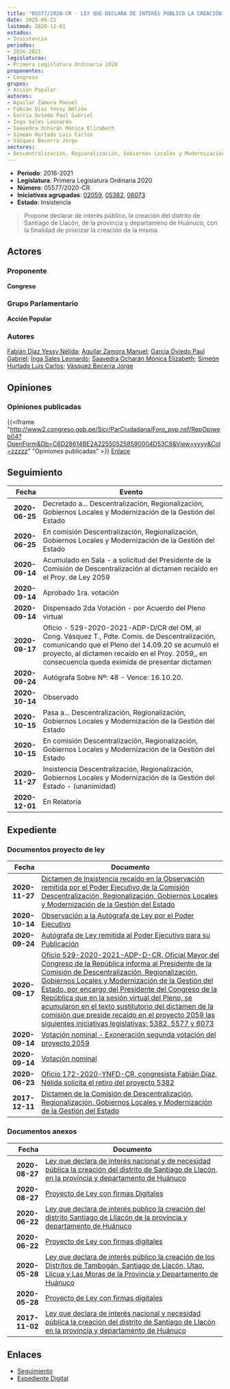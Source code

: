 ```yaml
---
title: "05577/2020-CR - LEY QUE DECLARA DE INTERÉS PÚBLICO LA CREACIÓN DEL DISTRITO DE SANTIAGO DE LLACÓN DE LA PROVINCIA Y DEPARTAMENTO DE HUÁNUCO"
date: 2020-06-22
lastmod: 2020-12-01
estados:
- Insistencia
periodos:
- 2016-2021
legislaturas:
- Primera Legislatura Ordinaria 2020
proponentes:
- Congreso
grupos:
- Acción Popular
autores:
- Aguilar Zamora Manuel
- Fabián Díaz Yessy Nélida
- García Oviedo Paul Gabriel
- Inga Sales Leonardo
- Saavedra Ocharán Mónica Elizabeth
- Simeón Hurtado Luis Carlos
- Vásquez Becerra Jorge
sectores:
- Descentralización, Regionalización, Gobiernos Locales y Modernización de la Gestión del Estado
---
```

- **Periodo**: 2016-2021
- **Legislatura**: Primera Legislatura Ordinaria 2020
- **Número**: 05577/2020-CR
- **Iniciativas agrupadas**: [02059](../../02000/02059), [05382](../../05300/05382), [06073](../../06000/06073)
- **Estado**: Insistencia

> Propone declarar de interés público, la creación del distrito de Santiago de Llacón, de la provincia y departameno de Huánuco, con la finalidad de priorizar la creación de la misma.


## Actores

### Proponente

**Congreso**

### Grupo Parlamentario

**Acción Popular**

### Autores

[Fabián Díaz Yessy Nélida](mailto:mailto:yfabian@congreso.gob.pe); [Aguilar Zamora Manuel](mailto:mailto:maguilarz@congreso.gob.pe); [García Oviedo Paul Gabriel](mailto:mailto:pgarcia@congreso.gob.pe); [Inga Sales Leonardo](mailto:mailto:lingas@congreso.gob.pe); [Saavedra Ocharán Mónica Elizabeth](mailto:mailto:msaavedra@congreso.gob.pe); [Simeón Hurtado Luis Carlos](mailto:mailto:lsimeon@congreso.gob.pe); [Vásquez Becerra Jorge](mailto:mailto:jvasquezb@congreso.gob.pe)

## Opiniones

### Opiniones publicadas

{{<iframe "http://www2.congreso.gob.pe/Sicr/ParCiudadana/Foro_pvp.nsf/RepOpiweb04?OpenForm&Db=C6D28614BE2A225505258590004D53C8&View=yyyy&Col=zzzzz" "Opiniones publicadas" >}}
[Enlace](http://www2.congreso.gob.pe/Sicr/ParCiudadana/Foro_pvp.nsf/RepOpiweb04?OpenForm&Db=C6D28614BE2A225505258590004D53C8&View=yyyy&Col=zzzzz)


## Seguimiento

| Fecha | Evento |
|------:|--------|
| **2020-06-25** | Decretado a... Descentralización, Regionalización, Gobiernos Locales y Modernización de la Gestión del Estado |
| **2020-06-25** | En comisión Descentralización, Regionalización, Gobiernos Locales y Modernización de la Gestión del Estado |
| **2020-09-14** | Acumulado en Sala - a solicitud del Presidente de la Comisión de Descentralización al dictamen recaído en el Proy. de Ley 2059 |
| **2020-09-14** | Aprobado 1ra. votación |
| **2020-09-14** | Dispensado 2da Votación - por Acuerdo del Pleno virtual |
| **2020-09-17** | Oficio - 529-2020-2021-ADP-D/CR del OM, al Cong. Vásquez T., Pdte. Comis. de Descentralización, comunicando que el Pleno del 14.09.20 se acumuló el proyecto, al dictamen recaído en el Proy. 2059,, en consecuencia queda eximida de presentar dictamen |
| **2020-09-24** | Autógrafa Sobre Nº: 48 - Vence: 16.10.20. |
| **2020-10-14** | Observado |
| **2020-10-15** | Pasa a... Descentralización, Regionalización, Gobiernos Locales y Modernización de la Gestión del Estado |
| **2020-10-15** | En comisión Descentralización, Regionalización, Gobiernos Locales y Modernización de la Gestión del Estado |
| **2020-11-27** | Insistencia Descentralización, Regionalización, Gobiernos Locales y Modernización de la Gestión del Estado - (unanimidad) |
| **2020-12-01** | En Relatoría |

## Expediente

### Documentos proyecto de ley

| Fecha | Documento |
|------:|-----------|
| **2020-11-27** | [Dictamen de Insistencia recaído en la Observación remitida por el Poder Ejecutivo de la Comisión Descentralización, Regionalización, Gobiernos Locales y Modernización de la Gestión del Estado](http://www.leyes.congreso.gob.pe/Documentos/2016_2021/Dictamenes/Proyectos_de_Ley/02059DC08MAY-20201127.pdf) |
| **2020-10-14** | [Observación a la Autógrafa de Ley por el Poder Ejecutivo](http://www.leyes.congreso.gob.pe/Documentos/2016_2021/Observacion_a_la_Autografa/OBAU02059-20201014.pdf) |
| **2020-09-24** | [Autógrafa de Ley remitida al Poder Ejecutivo para su Publicación](http://www.leyes.congreso.gob.pe/Documentos/2016_2021/Autografas/Ley_y_de_Resolucion_Legislativa/AU02059-20200924.pdf) |
| **2020-09-17** | [Oficio 529-2020-2021-ADP-D-CR, Oficial Mayor del Congreso de la República informa al Presidente de la Comisión de Descentralización, Regionalización, Gobiernos Locales y Modernización de la Gestión del Estado, por encargo del Presidente del Congreso de la República que en la sesión virtual del Pleno, se acumularon en el texto sustitutorio del dictamen de la comisión que preside recaído en el proyecto 2059 las siguientes iniciativas legislativas; 5382, 5577 y 6073](http://www.leyes.congreso.gob.pe/Documentos/2016_2021/Oficios/Oficialia_Mayor/OFICIO-529-2020-2021-ADP-D-CR.pdf) |
| **2020-09-14** | [Votación nominal - Exoneración segunda votación del proyecto 2059](http://www.leyes.congreso.gob.pe/Documentos/2016_2021/Asistencia_y_Votacion/Proyectos_de_Ley/Votacion_Nominal/VNESV02059-20200914.pdf) |
| **2020-09-14** | [Votación nominal](http://www.leyes.congreso.gob.pe/Documentos/2016_2021/Asistencia_y_Votacion/Proyectos_de_Ley/Votacion_Nominal/VN02059-20200914.pdf) |
| **2020-06-23** | [Oficio 172-2020-YNFD-CR, congresista Fabián Díaz, Nélida solicita el retiro del proyecto 5382](http://www.leyes.congreso.gob.pe/Documentos/2016_2021/Retiro_de_Proyecto/OFICIO-172-2020-YNFD-CR.pdf) |
| **2017-12-11** | [Dictamen de la Comisión de Descentralización, Regionalización, Gobiernos Locales y Modernización de la Gestión del Estado](http://www.leyes.congreso.gob.pe/Documentos/2016_2021/Dictamenes/Proyectos_de_Ley/02059DC08MAY20171211.pdf) |

### Documentos anexos

| Fecha | Documento |
|------:|-----------|
| **2020-08-27** | [Ley que declara de interés nacional y de necesidad pública la creación del distrito de Santiago de Llacón, en la provincia y departamento de Huánuco](http://www.leyes.congreso.gob.pe/Documentos/2016_2021/Proyectos_de_Ley_y_de_Resoluciones_Legislativas/PL06073-20200827.pdf) |
| **2020-08-27** | [Proyecto de Ley con firmas Digitales](http://www.leyes.congreso.gob.pe/Documentos/2016_2021/Proyectos_de_Ley_y_de_Resoluciones_Legislativas/Proyectos_Firmas_digitales/PL06073.pdf) |
| **2020-06-22** | [Ley que declara de interés público la creación del distrito Santiago de Lllacón de la provincia y departamento de Huánuco](http://www.leyes.congreso.gob.pe/Documentos/2016_2021/Proyectos_de_Ley_y_de_Resoluciones_Legislativas/PL05577-20200622.pdf) |
| **2020-06-22** | [Proyecto de Ley con firmas digitales](http://www.leyes.congreso.gob.pe/Documentos/2016_2021/Proyectos_de_Ley_y_de_Resoluciones_Legislativas/Proyectos_Firmas_digitales/PL05577.pdf) |
| **2020-05-28** | [Ley que declara de interés público la creación de los Distritos de Tambogán, Santiago de Llacón, Utao, Llicua y Las Moras de la Provincia y Departamento de Huánuco](http://www.leyes.congreso.gob.pe/Documentos/2016_2021/Proyectos_de_Ley_y_de_Resoluciones_Legislativas/PL05382-20200528.pdf) |
| **2020-05-28** | [Proyecto de Ley con firmas digitales](http://www.leyes.congreso.gob.pe/Documentos/2016_2021/Proyectos_de_Ley_y_de_Resoluciones_Legislativas/Proyectos_Firmas_digitales/PL05382.pdf) |
| **2017-11-02** | [Ley que declara de interés nacional y necesidad pública la creación del distrito de Santiago de Llacón en la provincia y departamento de Huánuco](http://www.leyes.congreso.gob.pe/Documentos/2016_2021/Proyectos_de_Ley_y_de_Resoluciones_Legislativas/PL0205920171102.pdf) |

## Enlaces

- [Seguimiento](http://www2.congreso.gob.pe/Sicr/TraDocEstProc/CLProLey2016.nsf/f7fff46988ca05b1052578e100829cc7/3cc25ae211d4412c05258590005c4439?OpenDocument)
- [Expediente Digital](http://www2.congreso.gob.pe/Sicr/TraDocEstProc/Expvirt_2011.nsf/visbusqptramdoc1621/05577?opendocument)

